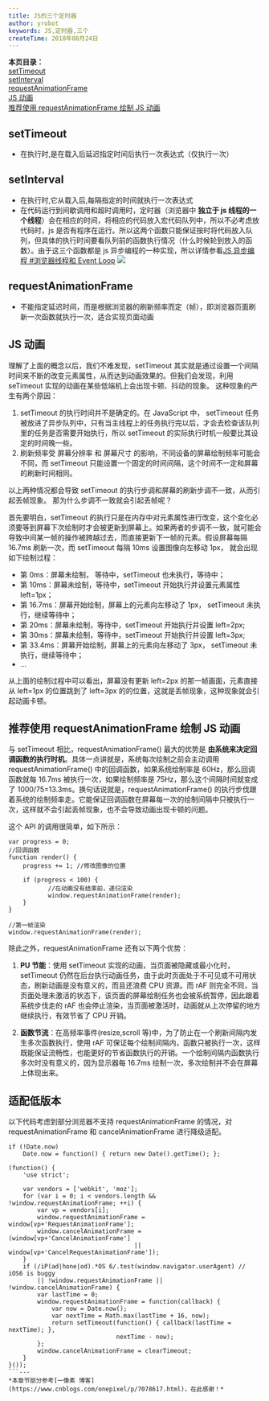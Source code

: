 ```yaml
---
title: JS的三个定时器
author: yrobot
keywords: JS,定时器,三个
createTime: 2018年08月24日
---
```


**本页目录：**  
[setTimeout](#setTimeout)  
[setInterval](#setInterval)  
[requestAnimationFrame](#requestAnimationFrame)  
[JS 动画](#jsAnimation)  
[推荐使用 requestAnimationFrame 绘制 JS 动画](#useAnimation)

## setTimeout

- 在执行时,是在载入后延迟指定时间后执行一次表达式（仅执行一次）

## setInterval

- 在执行时,它从载入后,每隔指定的时间就执行一次表达式
- 在代码运行到间歇调用和超时调用时，定时器（浏览器中 **独立于 js 线程的一个线程**）会在相应的时间，将相应的代码放入宏代码队列中，所以不必考虑放代码时，js 是否有程序在运行。所以这两个函数只能保证按时将代码放入队列，但具体的执行时间要看队列前的函数执行情况（什么时候轮到放入的函数）。由于这三个函数都是 js 异步编程的一种实现，所以详情参看[JS 异步编程 #浏览器线程和 Event Loop](/blog/JS/JS异步编程#eventLoop)
  ![](https://ws1.sinaimg.cn/large/006tNbRwgy1fukmxrd5ixj30m409smxx.jpg)

## requestAnimationFrame

- 不能指定延迟时间，而是根据浏览器的刷新频率而定（帧），即浏览器页面刷新一次函数就执行一次，适合实现页面动画

## JS 动画

理解了上面的概念以后，我们不难发现，setTimeout 其实就是通过设置一个间隔时间来不断的改变元素属性，从而达到动画效果的。但我们会发现，利用 seTimeout 实现的动画在某些低端机上会出现卡顿、抖动的现象。 这种现象的产生有两个原因：

1. setTimeout 的执行时间并不是确定的。在 JavaScript 中， setTimeout 任务被放进了异步队列中，只有当主线程上的任务执行完以后，才会去检查该队列里的任务是否需要开始执行，所以 setTimeout 的实际执行时机一般要比其设定的时间晚一些。
2. 刷新频率受 屏幕分辨率 和 屏幕尺寸 的影响，不同设备的屏幕绘制频率可能会不同，而 setTimeout 只能设置一个固定的时间间隔，这个时间不一定和屏幕的刷新时间相同。

以上两种情况都会导致 setTimeout 的执行步调和屏幕的刷新步调不一致，从而引起丢帧现象。 那为什么步调不一致就会引起丢帧呢？

首先要明白，setTimeout 的执行只是在内存中对元素属性进行改变，这个变化必须要等到屏幕下次绘制时才会被更新到屏幕上。如果两者的步调不一致，就可能会导致中间某一帧的操作被跨越过去，而直接更新下一帧的元素。假设屏幕每隔 16.7ms 刷新一次，而 setTimeout 每隔 10ms 设置图像向左移动 1px， 就会出现如下绘制过程：

- 第 0ms：屏幕未绘制， 等待中，setTimeout 也未执行，等待中；
- 第 10ms：屏幕未绘制，等待中，setTimeout 开始执行并设置元素属性 left=1px；
- 第 16.7ms：屏幕开始绘制，屏幕上的元素向左移动了 1px， setTimeout 未执行，继续等待中；
- 第 20ms：屏幕未绘制，等待中，setTimeout 开始执行并设置 left=2px;
- 第 30ms：屏幕未绘制，等待中，setTimeout 开始执行并设置 left=3px;
- 第 33.4ms：屏幕开始绘制，屏幕上的元素向左移动了 3px， setTimeout 未执行，继续等待中；
- ...

从上面的绘制过程中可以看出，屏幕没有更新 left=2px 的那一帧画面，元素直接从 left=1px 的位置跳到了 left=3px 的的位置，这就是丢帧现象，这种现象就会引起动画卡顿。

<a href="" id="useAnimation"></a>

## 推荐使用 requestAnimationFrame 绘制 JS 动画

与 setTimeout 相比，requestAnimationFrame() 最大的优势是 **由系统来决定回调函数的执行时机**。具体一点讲就是，系统每次绘制之前会主动调用 requestAnimationFrame() 中的回调函数，如果系统绘制率是 60Hz，那么回调函数就每 16.7ms 被执行一次，如果绘制频率是 75Hz，那么这个间隔时间就变成了 1000/75=13.3ms。换句话说就是，requestAnimationFrame() 的执行步伐跟着系统的绘制频率走。它能保证回调函数在屏幕每一次的绘制间隔中只被执行一次，这样就不会引起丢帧现象，也不会导致动画出现卡顿的问题。

这个 API 的调用很简单，如下所示：

```
var progress = 0;
//回调函数
function render() {
    progress += 1; //修改图像的位置

    if (progress < 100) {
           //在动画没有结束前，递归渲染
           window.requestAnimationFrame(render);
    }
}

//第一帧渲染
window.requestAnimationFrame(render);
```

除此之外，requestAnimationFrame 还有以下两个优势：

1. **PU 节能**：使用 setTimeout 实现的动画，当页面被隐藏或最小化时，setTimeout 仍然在后台执行动画任务，由于此时页面处于不可见或不可用状态，刷新动画是没有意义的，而且还浪费 CPU 资源。而 rAF 则完全不同，当页面处理未激活的状态下，该页面的屏幕绘制任务也会被系统暂停，因此跟着系统步伐走的 rAF 也会停止渲染，当页面被激活时，动画就从上次停留的地方继续执行，有效节省了 CPU 开销。

2. **函数节流**：在高频率事件(resize,scroll 等)中，为了防止在一个刷新间隔内发生多次函数执行，使用 rAF 可保证每个绘制间隔内，函数只被执行一次，这样既能保证流畅性，也能更好的节省函数执行的开销。一个绘制间隔内函数执行多次时没有意义的，因为显示器每 16.7ms 绘制一次，多次绘制并不会在屏幕上体现出来。

<a href="" id="suitDown"></a>

## 适配低版本

以下代码考虑到部分浏览器不支持 requestAnimationFrame 的情况，对 requestAnimationFrame 和 cancelAnimationFrame 进行降级适配。

````
if (!Date.now)
    Date.now = function() { return new Date().getTime(); };

(function() {
    'use strict';

    var vendors = ['webkit', 'moz'];
    for (var i = 0; i < vendors.length && !window.requestAnimationFrame; ++i) {
        var vp = vendors[i];
        window.requestAnimationFrame = window[vp+'RequestAnimationFrame'];
        window.cancelAnimationFrame = (window[vp+'CancelAnimationFrame']
                                   || window[vp+'CancelRequestAnimationFrame']);
    }
    if (/iP(ad|hone|od).*OS 6/.test(window.navigator.userAgent) // iOS6 is buggy
        || !window.requestAnimationFrame || !window.cancelAnimationFrame) {
        var lastTime = 0;
        window.requestAnimationFrame = function(callback) {
            var now = Date.now();
            var nextTime = Math.max(lastTime + 16, now);
            return setTimeout(function() { callback(lastTime = nextTime); },
                              nextTime - now);
        };
        window.cancelAnimationFrame = clearTimeout;
    }
}());
```---
*本章节部分参考[一像素 博客](https://www.cnblogs.com/onepixel/p/7078617.html)，在此感谢！*


````
